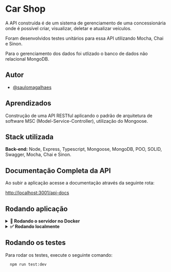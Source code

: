 
# Car Shop

A API construída é de um sistema de gerenciamento de uma concessionária onde é possível criar, visualizar, deletar e atualizar veículos.

Foram desenvolvidos testes unitários para essa API utilizando Mocha, Chai e Sinon.

Para o gerenciamento dos dados foi utlizado o banco de dados não relacional MongoDB.

## Autor

- [@saulomagalhaes](https://www.linkedin.com/in/sauloam/)

## Aprendizados

Construção de uma API RESTful aplicando o padrão de arquitetura de software MSC
(Model-Service-Controller), utilização do Mongoose.

## Stack utilizada

**Back-end:** Node, Express, Typescript, Mongoose, MongoDB, POO, SOLID, Swagger, Mocha, Chai e Sinon.

## Documentação Completa da API
Ao subir a aplicação acesse a documentação através da seguinte rota:

[http://localhost:3001/api-docs](http://localhost:3001/api-docs)

## Rodando aplicação
<details> 
  <summary>
    <strong>🐳 Rodando o servidor no Docker</strong>
  </summary>

Clone o projeto

```bash
  git clone git@github.com:saulomagalhaes/Car-Shop.git
```

Entre no diretório do projeto

```bash
  cd Car-Shop
```

Instale as dependências

```bash
  npm install
```

Suba o container Docker

```bash
  docker-compose up -d
```

Execute o container

```bash
   docker exec -it car_shop bash
```

Inicie o servidor dentro do container

```bash
   npm run dev
```
</details>

<details> 
  <summary>
    <strong>✅ Rodando localmente</strong>
  </summary>
  
  Caso não tenha o MongoDB instalado em sua máquina e deseje usar o Docker, é só seguir os passos a seguir:

  Baixe a imagem do MongoDB:
  
  ```bash
    docker pull mongo
  ```
  
  Crie o contêiner do MongoDB:
  
   ```bash
    docker run --name <nome-do-container> -p 27017:27017 -d mongo
   ```
   
  Confira se o contêiner está rodando:
  
   ```bash
    docker container ls
   ```
  Execute o servidor localmente:
    
   ```bash
    npm run dev
   ```
 
 </details>
 
 ## Rodando os testes

Para rodar os testes, execute o seguinte comando:

```bash
  npm run test:dev
```


